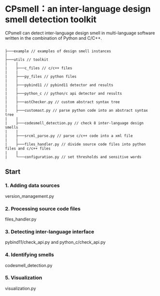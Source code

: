 # CPsmell：an inter-language design smell detection toolkit

CPsmell can detect inter-language design smell  in multi-language software written in the combination of Python and C/C++.
```text

├───example // examples of design smell instances
|
├───utils // toolkit
|    |
|    ├───c_files // c/c++ files
|    |
|    ├───py_files // python files
|    |
|    ├───pybind11 // pybind11 detector and results
|    |
|    ├───python_c // python/c api detector and results
|    |
|    ├───astChecker.py // custom abstract syntax tree
|    |
|    ├───customast.py // parse python code into an abstract syntax tree
|    |
|    ├───codesmell_detection.py // check 8 inter-language design smells
|    |
|    ├───srcml_parse.py // parse c/c++ code into a xml file
|    |
|    ├───files_handler.py // divide source code files into python files and c/c++ files
|    |
|    └───configuration.py // set thresholds and sensitive words 
```


## Start

### 1. Adding data sources

version_management.py

### 2. Processing source code files

files_handler.py 

### 3. Detecting  inter-language interface

pybind11/check_api.py and python_c/check_api.py

### 4. Identifying smells

codesmell_detection.py

### 5. Visualization

visualization.py


